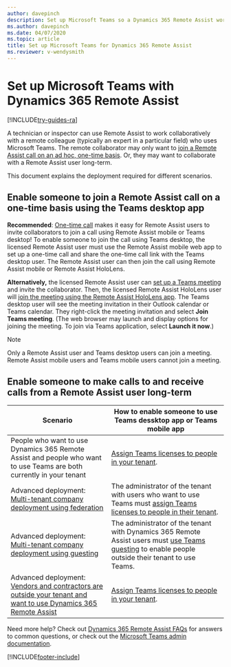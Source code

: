 ```yaml
---
author: davepinch
description: Set up Microsoft Teams so a Dynamics 365 Remote Assist worker can work collaboratively 
ms.author: davepinch
ms.date: 04/07/2020
ms.topic: article
title: Set up Microsoft Teams for Dynamics 365 Remote Assist 
ms.reviewer: v-wendysmith
---
```


# Set up Microsoft Teams with Dynamics 365 Remote Assist  

[!INCLUDE[try-guides-ra](../includes/try-guides-ra.md)]

A technician or inspector can use Remote Assist to work collaboratively with a remote colleague (typically an expert in a particular field) who uses Microsoft Teams. 
The remote collaborator may only want to [join a Remote Assist call on an ad hoc, one-time basis](common-deployment-scenarios.md#scenario-3-vendors-and-customers-join-one-time-call). Or, they may want to collaborate with a Remote Assist user long-term.  
 
This document explains the deployment required for different scenarios.

## Enable someone to join a Remote Assist call on a one-time basis using the Teams desktop app 

**Recommended**: [One-time call](one-time-call.md) makes it easy for Remote Assist users to invite collaborators to join a call using Remote Assist mobile or Teams desktop! To enable someone to join the call using Teams desktop, the licensed Remote Assist user must use the Remote Assist mobile web app to set up a one-time call and share the one-time call link with the Teams desktop user. The Remote Assist user can then join the call using Remote Assist mobile or Remote Assist HoloLens.

**Alternatively,** the licensed Remote Assist user can [set up a Teams meeting](./join-meeting-hololens.md) and invite the collaborator. Then, the licensed Remote Assist HoloLens user will [join the meeting using the Remote Assist HoloLens app](join-meeting-hololens.md). The Teams desktop user will see the meeting invitation in their Outlook calendar or Teams calendar. They right-click the meeting invitation and select **Join Teams meeting**. (The web browser may launch and display options for joining the meeting. To join via Teams application, select **Launch it now**.)

> [!Note] 
> Only a Remote Assist user and Teams desktop users can join a meeting. Remote Assist mobile users and Teams mobile users cannot join a meeting.

## Enable someone to make calls to and receive calls from a Remote Assist user long-term

| Scenario                                                                                                                                                                                                                                                                                                                    | How to enable someone to use Teams dessktop app or Teams mobile app                                                                                                                                                                         |
| --------------------------------------------------------------------------------------------------------------------------------------------------------------------------------------------------------------------------------------------------------------------------------------------------------------------------- | ---------------------------------------------------------------------------------------------------------------------------------------------------------------------------------------------- |
| People who want to use Dynamics 365 Remote Assist and people who want to use Teams are both currently in your tenant                                                                                                                                                                                                                | [Assign Teams licenses to people in your tenant](/MicrosoftTeams/user-access).                                                             |
| Advanced deployment: [Multi-tenant company deployment using federation](./multi-tenant-deployment.md) | The administrator of the tenant with users who want to use Teams must [assign Teams licenses to people in their tenant](/MicrosoftTeams/user-access).                      |
| Advanced deployment: [Multi-tenant company deployment using guesting](./multi-tenant-deployment.md)      | The administrator of the tenant with Dynamics 365 Remote Assist users must [use Teams guesting](/microsoftteams/guest-access-checklist) to enable people outside their tenant to use Teams.  |
| Advanced deployment: [Vendors and contractors are outside your tenant and want to use Dynamics 365 Remote Assist](vendor-use-ra.md)                                                                                                                                                                                                                                        | [Assign Teams licenses to people in your tenant](/MicrosoftTeams/user-access).                                                             |

Need more help? Check out [Dynamics 365 Remote Assist FAQs](faq-deploy.md) for answers to common questions, or check out the [Microsoft Teams admin documentation](/microsoftteams).


[!INCLUDE[footer-include](../includes/footer-banner.md)]
